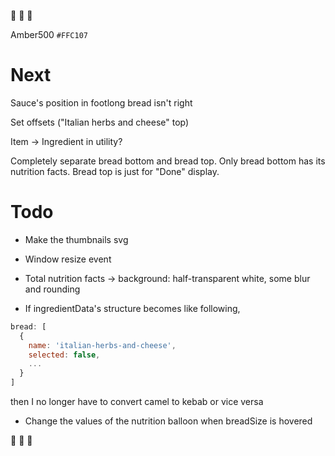 🥪 🥪 🥪

Amber500
```#FFC107```

# Next

Sauce's position in footlong bread isn't right

Set offsets ("Italian herbs and cheese" top)

Item -> Ingredient in utility?

Completely separate bread bottom and bread top. Only bread bottom has its nutrition facts. Bread top is just for "Done" display.

# Todo

- Make the thumbnails svg

- Window resize event

- Total nutrition facts -> background: half-transparent white, some blur and rounding

- If ingredientData's structure becomes like following,

```javascript
bread: [
  {
    name: 'italian-herbs-and-cheese',
    selected: false,
    ...
  }
]
```

  then I no longer have to convert camel to kebab or vice versa

- Change the values of the nutrition balloon when breadSize is hovered

🥪 🥪 🥪